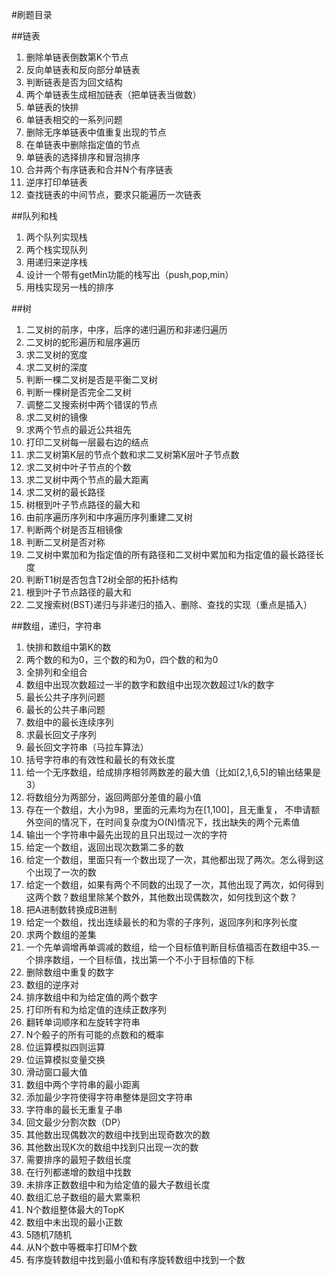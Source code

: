 

#刷题目录

##链表

1. 删除单链表倒数第K个节点
2. 反向单链表和反向部分单链表
3. 判断链表是否为回文结构
4. 两个单链表生成相加链表（把单链表当做数）
5. 单链表的快排
6. 单链表相交的一系列问题
7. 删除无序单链表中值重复出现的节点
8. 在单链表中删除指定值的节点
9. 单链表的选择排序和冒泡排序
10. 合并两个有序链表和合并N个有序链表
11. 逆序打印单链表
12. 查找链表的中间节点，要求只能遍历一次链表



##队列和栈

1. 两个队列实现栈
2. 两个栈实现队列
3. 用递归来逆序栈
4. 设计一个带有getMin功能的栈写出（push,pop,min）
5. 用栈实现另一栈的排序



##树

1. 二叉树的前序，中序，后序的递归遍历和非递归遍历
2. 二叉树的蛇形遍历和层序遍历
3. 求二叉树的宽度
4. 求二叉树的深度
5. 判断一棵二叉树是否是平衡二叉树
6. 判断一棵树是否完全二叉树
7. 调整二叉搜索树中两个错误的节点
8. 求二叉树的镜像
9. 求两个节点的最近公共祖先
10. 打印二叉树每一层最右边的结点
11. 求二叉树第K层的节点个数和求二叉树第K层叶子节点数
12. 求二叉树中叶子节点的个数
13. 求二叉树中两个节点的最大距离
14. 求二叉树的最长路径
15. 树根到叶子节点路径的最大和
16. 由前序遍历序列和中序遍历序列重建二叉树 
17. 判断两个树是否互相镜像
18. 判断二叉树是否对称
19. 二叉树中累加和为指定值的所有路径和二叉树中累加和为指定值的最长路径长度
20. 判断T1树是否包含T2树全部的拓扑结构
21. 根到叶子节点路径的最大和
22. 二叉搜索树(BST)递归与非递归的插入、删除、查找的实现（重点是插入）



##数组，递归，字符串

1. 快排和数组中第K的数
2. 两个数的和为0，三个数的和为0，四个数的和为0
3. 全排列和全组合
4. 数组中出现次数超过一半的数字和数组中出现次数超过1/k的数字
5. 最长公共子序列问题
6. 最长的公共子串问题
7. 数组中的最长连续序列
8. 求最长回文子序列
9. 最长回文字符串（马拉车算法）
10. 括号字符串的有效性和最长的有效长度
11. 给一个无序数组，给成排序相邻两数差的最大值（比如[2,1,6,5]的输出结果是3）
12. 将数组分为两部分，返回两部分差值的最小值
13. 存在一个数组，大小为98，里面的元素均为在[1,100]，且无重复， 不申请额外空间的情况下，在时间复杂度为O(N)情况下，找出缺失的两个元素值
14. 输出一个字符串中最先出现的且只出现过一次的字符
15. 给定一个数组，返回出现次数第二多的数
16. 给定一个数组，里面只有一个数出现了一次，其他都出现了两次。怎么得到这个出现了一次的数
17. 给定一个数组，如果有两个不同数的出现了一次，其他出现了两次，如何得到这两个数？数组里除某个数外，其他数出现偶数次，如何找到这个数？
18. 把A进制数转换成B进制
19. 给定一个数组，找出连续最长的和为零的子序列，返回序列和序列长度
20. 求两个数组的差集
21. 一个先单调增再单调减的数组，给一个目标值判断目标值福否在数组中35.一个排序数组，一个目标值，找出第一个不小于目标值的下标
22. 删除数组中重复的数字
23. 数组的逆序对
24. 排序数组中和为给定值的两个数字
25. 打印所有和为给定值的连续正数序列
26. 翻转单词顺序和左旋转字符串
27. N个骰子的所有可能的点数和的概率
28. 位运算模拟四则运算
29. 位运算模拟变量交换
30. 滑动窗口最大值
31. 数组中两个字符串的最小距离
32. 添加最少字符使得字符串整体是回文字符串
33. 字符串的最长无重复子串
34. 回文最少分割次数（DP）
35. 其他数出现偶数次的数组中找到出现奇数次的数
36. 其他数出现K次的数组中找到只出现一次的数
37. 需要排序的最短子数组长度
38. 在行列都递增的数组中找数
39. 未排序正数数组中和为给定值的最大子数组长度
40. 数组汇总子数组的最大累乘积
41. N个数组整体最大的TopK
42. 数组中未出现的最小正数
43. 5随机7随机
44. 从N个数中等概率打印M个数
45. 有序旋转数组中找到最小值和有序旋转数组中找到一个数